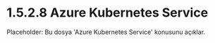 # 1.5.2.8 Azure Kubernetes Service

Placeholder: Bu dosya 'Azure Kubernetes Service' konusunu açıklar.
